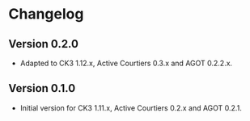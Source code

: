 # Changelog

## Version 0.2.0

* Adapted to CK3 1.12.x, Active Courtiers 0.3.x and AGOT 0.2.2.x.

## Version 0.1.0

* Initial version for CK3 1.11.x, Active Courtiers 0.2.x and AGOT 0.2.1.
